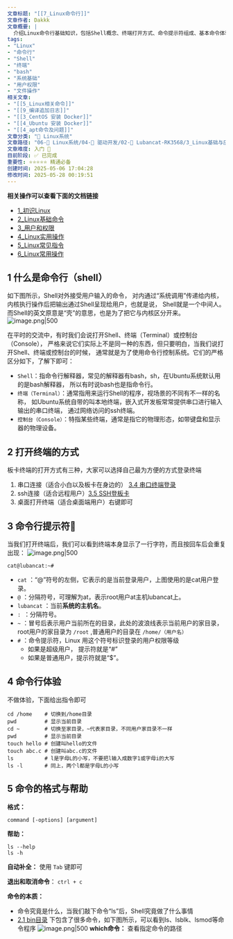 ```yaml
---
文章标题: "[[7_Linux命令行]]" 
文章作者: Dakkk
文章概要: |
  介绍Linux命令行基础知识，包括Shell概念、终端打开方式、命令提示符组成、基本命令体验和命令格式帮助系统等内容。
tags:
- "Linux"
- "命令行"
- "Shell"
- "终端"
- "bash"
- "系统基础"
- "用户权限"
- "文件操作"
相关文章:
- "[[5_Linux相关命令]]"
- "[[9_编译追加日志]]"
- "[[3_CentOS 安装 Docker]]"
- "[[4_Ubuntu 安装 Docker]]"
- "[[4_apt命令及问题]]"
文章分类: "🐧 Linux系统"
文章路径: "06-🐧 Linux系统/04-🔌 驱动开发/02-💾 Lubancat-RK3568/3_Linux基础与应用开发实战/1_Linux系统/7_Linux命令行.md"
文章难度: 入门 🌱
目前阶段: ✅ 已完成
重要性: ⭐⭐⭐⭐⭐ 精通必备
创建时间: 2025-05-06 17:04:28
修改时间: 2025-05-28 00:19:51
---
```



**相关操作可以查看下面的文档链接**
- [1_初识Linux](../../../../02-⚙️%20系统基础/01-💻%20命令行操作/1_初识Linux.md)
- [2_Linux基础命令](../../../../02-⚙️%20系统基础/01-💻%20命令行操作/2_Linux基础命令.md)
- [3_用户和权限](../../../../02-⚙️%20系统基础/01-💻%20命令行操作/3_用户和权限.md)
- [4_Linux实用操作](../../../../02-⚙️%20系统基础/01-💻%20命令行操作/4_Linux实用操作.md)
- [5_Linux常见指令](../../../../02-⚙️%20系统基础/01-💻%20命令行操作/5_Linux常见指令.md)
- [6_Linux常用操作](../../../../02-⚙️%20系统基础/01-💻%20命令行操作/6_Linux常用操作.md)

## 1 什么是命令行（shell）

如下图所示，Shell对外接受用户输入的命令， 对内通过“系统调用”传递给内核，内核执行操作后把输出通过Shell呈现给用户，也就是说， Shell就是一个中间人。而Shell的英文原意是“壳”的意思，也是为了把它与内核区分开来。
![image.png|500](https://my-obsidian-image.oss-cn-guangzhou.aliyuncs.com/2025/05/a614dea92fd8174d59d3205d6ae398b4.png)

在平时的交流中，有时我们会说打开Shell、终端（Terminal）或控制台（Console）， 严格来说它们实际上不是同一种的东西，但只要明白，当我们说打开Shell、终端或控制台的时候， 通常就是为了使用命令行控制系统。它们的严格区分如下，了解下即可：
- `Shell`：指命令行解释器，常见的解释器有bash，sh，在Ubuntu系统默认用的是bash解释器， 所以有时说bash也是指命令行。
- `终端（Terminal）`：通常指用来运行Shell的程序，视场景的不同有不一样的名称， 如Ubuntu系统自带的叫本地终端，嵌入式开发板常常提供串口进行输入输出的串口终端， 通过网络访问的ssh终端。
- `控制台（Console）`：特指某些终端，通常是指它的物理形态，如带键盘和显示器的物理设备。
## 2 打开终端的方式

板卡终端的打开方式有三种，大家可以选择自己最为方便的方式登录终端
1. 串口连接（适合小白以及板卡在身边的） [3.4 串口终端登录](../../1_快速使用手册/1_快速开始.md#3.4%20串口终端登录)
2. ssh连接（适合远程用户）[3.5 SSH登板卡](../../1_快速使用手册/1_快速开始.md#3.5%20SSH登板卡)
3. 桌面打开终端（适合桌面端用户）右键即可
## 3 命令行提示符📕

当我们打开终端后，我们可以看到终端本身显示了一行字符，而且按回车后会重复出现：
![image.png|500](https://my-obsidian-image.oss-cn-guangzhou.aliyuncs.com/2025/05/a4691a00666ca1dd0a95b5ec051bff5c.png)

```shell
cat@lubancat:~#
```

- `cat` ：“@”符号的左侧，它表示的是当前登录用户，上图使用的是cat用户登录。
- `@` ：分隔符号，可理解为at，表示root用户at主机lubancat上。
- `lubancat` ：当前**系统的主机名**。
- `: `：分隔符号。
- `~` ：冒号后表示用户当前所在的目录，此处的波浪线表示当前用户的家目录， root用户的家目录为 `/root` ,普通用户的目录在 `/home/（用户名）`
- `#` ：命令提示符，Linux 用这个符号标识登录的用户权限等级
	- 如果是超级用户， 提示符就是“#”
	- 如果是普通用户，提示符就是“$”。
## 4 命令行体验

不做体验，下面给出指令即可
```shell
cd /home    # 切换到/home目录
pwd         # 显示当前目录
cd ~        # 切换至家目录，~代表家目录，不同用户家目录不一样
pwd         # 显示当前目录
touch hello # 创建叫hello的文件
touch abc.c # 创建叫abc.c的文件
ls          # l是字母L的小写，不要把l输入成数字1或字母i的大写
ls -l       # 同上，两个l都是字母L的小写
```
## 5 命令的格式与帮助

**格式：**
```shell
command [-options] [argument]
```

**帮助：**
```shell
ls --help
ls -h
```

**自动补全：** 使用 `Tab` 键即可

**退出和取消命令**： `ctrl + c`

**命令的本质：** 
- 命令究竟是什么，当我们敲下命令“ls”后，Shell究竟做了什么事情
- [2.1 bin目录](../../2_镜像构建与部署/12_根文件系统的介绍.md#2.1%20bin目录) 下包含了很多命令，如下图所示，可以看到ls、lsblk、lsmod等命令程序
  ![image.png|500](https://my-obsidian-image.oss-cn-guangzhou.aliyuncs.com/2025/05/112e53a9e66041d97d0d4ee379f6e9ab.png)
**which命令：** 查看指定命令的路径